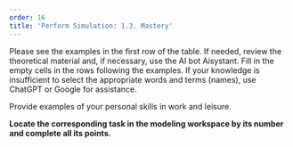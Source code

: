```yaml
---
order: 16
title: 'Perform Simulation: 1.3. Mastery'
---
```


Please see the examples in the first row of the table. If needed, review the theoretical material and, if necessary, use the AI bot Aisystant. Fill in the empty cells in the rows following the examples. If your knowledge is insufficient to select the appropriate words and terms (names), use ChatGPT or Google for assistance.

Provide examples of your personal skills in work and leisure.

**Locate the corresponding task in the modeling workspace by its number and complete all its points.**